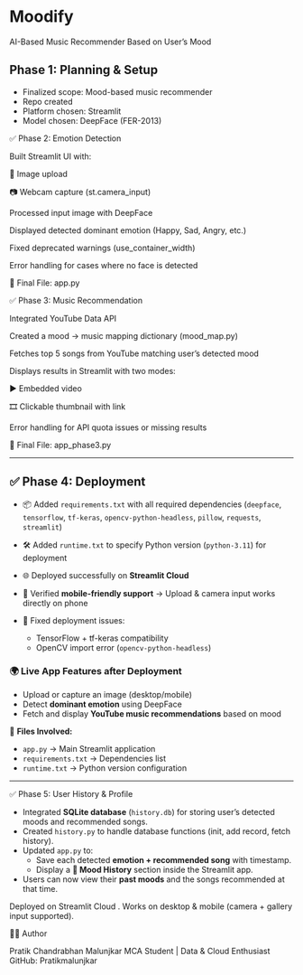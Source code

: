 # Moodify
AI-Based Music Recommender Based on User’s Mood

## Phase 1: Planning & Setup
- Finalized scope: Mood-based music recommender
- Repo created
- Platform chosen: Streamlit
- Model chosen: DeepFace (FER-2013)


✅ Phase 2: Emotion Detection

Built Streamlit UI with:

📂 Image upload

📷 Webcam capture (st.camera_input)

Processed input image with DeepFace

Displayed detected dominant emotion (Happy, Sad, Angry, etc.)

Fixed deprecated warnings (use_container_width)

Error handling for cases where no face is detected

📄 Final File: app.py

✅ Phase 3: Music Recommendation

Integrated YouTube Data API

Created a mood → music mapping dictionary (mood_map.py)

Fetches top 5 songs from YouTube matching user’s detected mood

Displays results in Streamlit with two modes:

▶️ Embedded video

🎞️ Clickable thumbnail with link

Error handling for API quota issues or missing results

📄 Final File: app_phase3.py


---

## ✅ Phase 4: Deployment

* 📦 Added `requirements.txt` with all required dependencies (`deepface`, `tensorflow`, `tf-keras`, `opencv-python-headless`, `pillow`, `requests`, `streamlit`)
* 🛠️ Added `runtime.txt` to specify Python version (`python-3.11`) for deployment
* 🌐 Deployed successfully on **Streamlit Cloud**
* 📱 Verified **mobile-friendly support** → Upload & camera input works directly on phone
* 🐞 Fixed deployment issues:

  * TensorFlow + tf-keras compatibility
  * OpenCV import error (`opencv-python-headless`)

### 🌍 Live App Features after Deployment

* Upload or capture an image (desktop/mobile)
* Detect **dominant emotion** using DeepFace
* Fetch and display **YouTube music recommendations** based on mood

📄 **Files Involved:**

* `app.py` → Main Streamlit application
* `requirements.txt` → Dependencies list
* `runtime.txt` → Python version configuration

---

✅ Phase 5: User History & Profile  

- Integrated **SQLite database** (`history.db`) for storing user’s detected moods and recommended songs.  
- Created `history.py` to handle database functions (init, add record, fetch history).  
- Updated `app.py` to:
  - Save each detected **emotion + recommended song** with timestamp.  
  - Display a **📜 Mood History** section inside the Streamlit app.  
- Users can now view their **past moods** and the songs recommended at that time.  



Deployed on Streamlit Cloud
.
Works on desktop & mobile (camera + gallery input supported).

👨‍💻 Author

Pratik Chandrabhan Malunjkar
MCA Student | Data & Cloud Enthusiast
GitHub: Pratikmalunjkar
